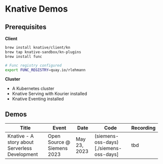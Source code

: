 # Knative Demos

## Prerequisites

**Client**

```bash
brew install knative/client/kn
brew tap knative-sandbox/kn-plugins
brew install func

# Func registry configured
export FUNC_REGISTRY=quay.io/rlehmann
```

**Cluster**

* A Kubernetes cluster
* Knative Serving with Kourier installed
* Knative Eventing installed

## Demos

| Title                                           | Event                      | Date         | Code                                   | Recording | 
|-------------------------------------------------|----------------------------|--------------|----------------------------------------|-----------|
| 	Knative - A story about Serverless Development | Open Source @ Siemens 2023 | May 23, 2023 | (siemens-oss-days)[./siemens-oss-days] | tbd       |  

